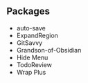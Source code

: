 ## Packages
* auto-save
* ExpandRegion
* GitSavvy
* Grandson-of-Obsidian
* Hide Menu
* TodoReview
* Wrap Plus
